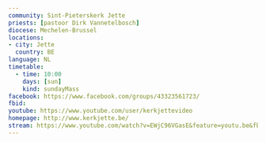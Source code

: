 ```yaml
---
community: Sint-Pieterskerk Jette
priests: [pastoor Dirk Vannetelbosch]
diocese: Mechelen-Brussel
locations:
- city: Jette
  country: BE
language: NL
timetable:
  - time: 10:00
    days: [sun]
    kind: sundayMass
facebook: https://www.facebook.com/groups/43323561723/
fbid:
youtube: https://www.youtube.com/user/kerkjettevideo
homepage: http://www.kerkjette.be/
stream: https://www.youtube.com/watch?v=EWjC96VGasE&feature=youtu.be&fbclid=IwAR3Q7lIhv9okOjk5GOnWo52Fna-8W1DyWhm_Fjn3Jhks9KCrCxpwZQk2DKM
---
```

